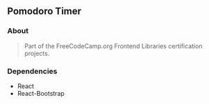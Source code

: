 ## Pomodoro Timer

### About
> Part of the FreeCodeCamp.org Frontend Libraries certification projects.

### Dependencies
- React
- React-Bootstrap
